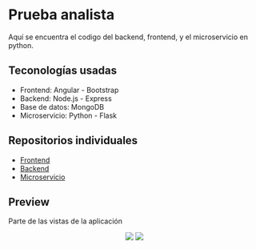 # Prueba analista

Aquí se encuentra el codigo del backend, frontend, y el microservicio en python.


## Teconologías usadas

- Frontend: Angular - Bootstrap
- Backend: Node.js - Express
- Base de datos: MongoDB
- Microservicio: Python - Flask

## Repositorios individuales

- [Frontend](https://github.com/AlbertoD10/frontend-angular-aps)
- [Backend](https://github.com/AlbertoD10/node-backend-aps)
- [Microservicio](https://github.com/AlbertoD10/python-service)


## Preview
Parte de las vistas de la aplicación
<p align="center">
  <img src="https://i.imgur.com/y1n8HCR.png">
  <img src="https://i.imgur.com/41SXaOF.png">
</p>


